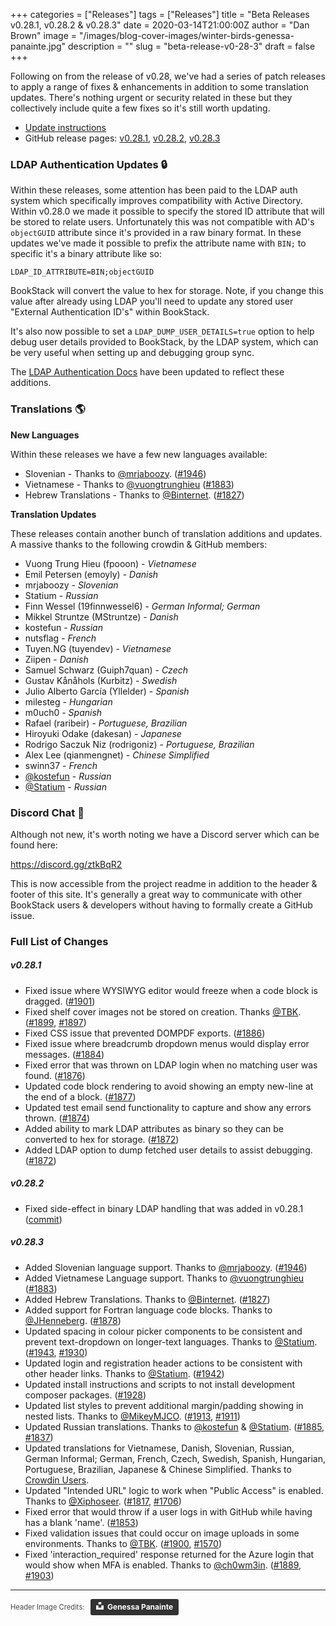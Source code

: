 +++
categories = ["Releases"]
tags = ["Releases"]
title = "Beta Releases v0.28.1, v0.28.2 & v0.28.3"
date = 2020-03-14T21:00:00Z
author = "Dan Brown"
image = "/images/blog-cover-images/winter-birds-genessa-panainte.jpg"
description = ""
slug = "beta-release-v0-28-3"
draft = false
+++

Following on from the release of v0.28, we've had a series of patch releases to 
apply a range of fixes & enhancements in addition to some translation updates.
There's nothing urgent or security related in these but they collectively include 
quite a few fixes so it's still worth updating.

* [Update instructions](https://www.bookstackapp.com/docs/admin/updates)
* GitHub release pages: [v0.28.1](https://github.com/BookStackApp/BookStack/releases/tag/v0.28.1), [v0.28.2](https://github.com/BookStackApp/BookStack/releases/tag/v0.28.2), [v0.28.3](https://github.com/BookStackApp/BookStack/releases/tag/v0.28.3)


### LDAP Authentication Updates 🔒

Within these releases, some attention has been paid to the LDAP auth system which specifically
improves compatibility with Active Directory. Within v0.28.0 we made it possible 
to specify the stored ID attribute that will be stored to relate users.
Unfortunately this was not compatible with AD's `objectGUID` attribute since 
it's provided in a raw binary format. In these updates we've made it possible
to prefix the attribute name with `BIN;` to specific it's a binary attribute like so:

```shell
LDAP_ID_ATTRIBUTE=BIN;objectGUID
```

BookStack will convert the value to hex for storage. Note, if you change this 
value after already using LDAP you'll need to update any stored user 
"External Authentication ID's" within BookStack.

It's also now possible to set a `LDAP_DUMP_USER_DETAILS=true` option to help debug
user details provided to BookStack, by the LDAP system, which can be very useful when
setting up and debugging group sync.

The [LDAP Authentication Docs](https://www.bookstackapp.com/docs/admin/ldap-auth/) have been updated to reflect these additions.

### Translations 🌎

**New Languages**

Within these releases we have a few new languages available:

* Slovenian - Thanks to [@mrjaboozy](https://github.com/BookStackApp/BookStack/issues/1946). ([#1946](https://github.com/BookStackApp/BookStack/issues/1946))
* Vietnamese - Thanks to [@vuongtrunghieu](https://github.com/BookStackApp/BookStack/issues/1883) ([#1883](https://github.com/BookStackApp/BookStack/issues/1883))
* Hebrew Translations - Thanks to [@Binternet](https://github.com/BookStackApp/BookStack/pull/1827). ([#1827](https://github.com/BookStackApp/BookStack/pull/1827))

**Translation Updates**

These releases contain another bunch of translation additions and updates. 
A massive thanks to the following crowdin & GitHub members:

* Vuong Trung Hieu (fpooon) - *Vietnamese*
* Emil Petersen (emoyly) - *Danish*
* mrjaboozy - *Slovenian*
* Statium - *Russian*
* Finn Wessel (19finnwessel6) - *German Informal; German*
* Mikkel Struntze (MStruntze) - *Danish*
* kostefun - *Russian*
* nutsflag - *French*
* Tuyen.NG (tuyendev) - *Vietnamese*
* Ziipen - *Danish*
* Samuel Schwarz (Guiph7quan) - *Czech*
* Gustav Kånåhols (Kurbitz) - *Swedish*
* Julio Alberto García (Yllelder) - *Spanish*
* milesteg - *Hungarian*
* m0uch0 - *Spanish*
* Rafael (raribeir) - *Portuguese, Brazilian*
* Hiroyuki Odake (dakesan) - *Japanese*
* Rodrigo Saczuk Niz (rodrigoniz) - *Portuguese, Brazilian*
* Alex Lee (qianmengnet) - *Chinese Simplified*
* swinn37 - *French*
* [@kostefun](https://github.com/BookStackApp/BookStack/pull/1885) - *Russian* 
* [@Statium](https://github.com/BookStackApp/BookStack/pull/1837) - *Russian* 


### Discord Chat 💬

Although not new, it's worth noting we have a Discord server which can be found here:

https://discord.gg/ztkBqR2

This is now accessible from the project readme in addition to the header & footer of this site.
It's generally a great way to communicate with other BookStack users & developers without having 
to formally create a GitHub issue.

### Full List of Changes

##### v0.28.1

* Fixed issue where WYSIWYG editor would freeze when a code block is dragged. ([#1901](https://github.com/BookStackApp/BookStack/issues/1901))
* Fixed shelf cover images not be stored on creation. Thanks [@TBK](https://github.com/BookStackApp/BookStack/pull/1899). ([#1899](https://github.com/BookStackApp/BookStack/pull/1899), [#1897](https://github.com/BookStackApp/BookStack/issues/1897))
* Fixed CSS issue that prevented DOMPDF exports. ([#1886](https://github.com/BookStackApp/BookStack/issues/1886))
* Fixed issue where breadcrumb dropdown menus would display error messages. ([#1884](https://github.com/BookStackApp/BookStack/issues/1884))
* Fixed error that was thrown on LDAP login when no matching user was found. ([#1876](https://github.com/BookStackApp/BookStack/issues/1876))
* Updated code block rendering to avoid showing an empty new-line at the end of a block. ([#1877](https://github.com/BookStackApp/BookStack/issues/1877))
* Updated test email send functionality to capture and show any errors thrown. ([#1874](https://github.com/BookStackApp/BookStack/issues/1874))
* Added ability to mark LDAP attributes as binary so they can be converted to hex for storage. ([#1872](https://github.com/BookStackApp/BookStack/issues/1872))
* Added LDAP option to dump fetched user details to assist debugging. ([#1872](https://github.com/BookStackApp/BookStack/issues/1872))

##### v0.28.2

* Fixed side-effect in binary LDAP handling that was added in v0.28.1 ([commit](https://github.com/BookStackApp/BookStack/commit/01b95d91baede787fc84c3603e6516fab22bf34e))

##### v0.28.3

* Added Slovenian language support. Thanks to [@mrjaboozy](https://github.com/BookStackApp/BookStack/issues/1946). ([#1946](https://github.com/BookStackApp/BookStack/issues/1946))
* Added Vietnamese Language support. Thanks to [@vuongtrunghieu](https://github.com/BookStackApp/BookStack/issues/1883) ([#1883](https://github.com/BookStackApp/BookStack/issues/1883))
* Added Hebrew Translations. Thanks to [@Binternet](https://github.com/BookStackApp/BookStack/pull/1827). ([#1827](https://github.com/BookStackApp/BookStack/pull/1827))
* Added support for Fortran language code blocks. Thanks to [@JHenneberg](https://github.com/BookStackApp/BookStack/pull/1878). ([#1878](https://github.com/BookStackApp/BookStack/pull/1878))
* Updated spacing in colour picker components to be consistent and prevent text-dropdown on longer-text languages. Thanks to [@Statium](https://github.com/BookStackApp/BookStack/pull/1943). ([#1943](https://github.com/BookStackApp/BookStack/pull/1943), [#1930](https://github.com/BookStackApp/BookStack/issues/1930))
* Updated login and registration header actions to be consistent with other header links. Thanks to [@Statium](https://github.com/BookStackApp/BookStack/pull/1942). ([#1942](https://github.com/BookStackApp/BookStack/pull/1942))
* Updated install instructions and scripts to not install development composer packages. ([#1928](https://github.com/BookStackApp/BookStack/issues/1928))
* Updated list styles to prevent additional margin/padding showing in nested lists. Thanks to [@MikeyMJCO](https://github.com/BookStackApp/BookStack/pull/1913). ([#1913](https://github.com/BookStackApp/BookStack/pull/1913), [#1911](https://github.com/BookStackApp/BookStack/issues/1911))
* Updated Russian translations. Thanks to [@kostefun](https://github.com/BookStackApp/BookStack/pull/1885) & [@Statium](https://github.com/BookStackApp/BookStack/pull/1837). ([#1885](https://github.com/BookStackApp/BookStack/pull/1885), [#1837](https://github.com/BookStackApp/BookStack/pull/1837))
* Updated translations for Vietnamese, Danish, Slovenian, Russian, German Informal; German, French, Czech, Swedish, Spanish, Hungarian, Portuguese, Brazilian, Japanese & Chinese Simplified. Thanks to [Crowdin Users](https://github.com/BookStackApp/BookStack/blob/development/.github/translators.txt).
* Updated "Intended URL" logic to work when "Public Access" is enabled. Thanks to [@Xiphoseer](https://github.com/BookStackApp/BookStack/pull/1817). ([#1817](https://github.com/BookStackApp/BookStack/pull/1817), [#1706](https://github.com/BookStackApp/BookStack/issues/1706))
* Fixed error that would throw if a user logs in with GitHub while having has a blank 'name'. ([#1853](https://github.com/BookStackApp/BookStack/issues/1853))
* Fixed validation issues that could occur on image uploads in some environments. Thanks to [@TBK](https://github.com/BookStackApp/BookStack/pull/1900). ([#1900](https://github.com/BookStackApp/BookStack/pull/1900), [#1570](https://github.com/BookStackApp/BookStack/issues/1570))
* Fixed 'interaction_required' response returned for the Azure login that would show when MFA is enabled. Thanks to [@ch0wm3in](https://github.com/BookStackApp/BookStack/pull/1889). ([#1889](https://github.com/BookStackApp/BookStack/pull/1889), [#1903](https://github.com/BookStackApp/BookStack/issues/1903))

----

<span style="font-size: 0.8em;opacity:0.8;">Header Image Credits: &nbsp; <a style="background-color:black;color:white;text-decoration:none;padding:4px 6px;font-family:-apple-system, BlinkMacSystemFont, &quot;San Francisco&quot;, &quot;Helvetica Neue&quot;, Helvetica, Ubuntu, Roboto, Noto, &quot;Segoe UI&quot;, Arial, sans-serif;font-size:12px;font-weight:bold;line-height:1.2;display:inline-block;border-radius:3px" href="https://unsplash.com/@genessapana?utm_medium=referral&amp;utm_campaign=photographer-credit&amp;utm_content=creditBadge" target="_blank" rel="noopener noreferrer" title="Download free do whatever you want high-resolution photos from Genessa Panainte"><span style="display:inline-block;padding:2px 3px"><svg xmlns="http://www.w3.org/2000/svg" style="height:12px;width:auto;position:relative;vertical-align:middle;top:-2px;fill:white" viewBox="0 0 32 32"><title>unsplash-logo</title><path d="M10 9V0h12v9H10zm12 5h10v18H0V14h10v9h12v-9z"></path></svg></span><span style="display:inline-block;padding:2px 3px">Genessa Panainte</span></a></span>
